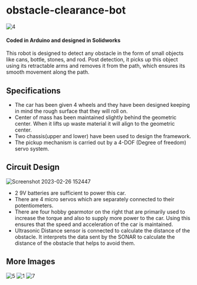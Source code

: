 # obstacle-clearance-bot

![4](https://user-images.githubusercontent.com/66383982/221443544-886f0c06-e393-49b0-b460-f94554d39209.png)

#### Coded in Arduino and designed in Solidworks


This robot is designed to detect any obstacle in the form of small objects like cans, bottle, stones, and rod. Post detection, it picks up this object using its retractable arms and removes it from the path, which ensures its smooth movement along the path. 

## Specifications

- The car has been given 4 wheels and they have been designed keeping in mind the rough surface that they will roll on. 
- Center of mass has been maintained slightly behind  the geometric center. When it lifts up waste material it will align to the geometric center. 
- Two chassis(upper and lower) have been used to design the framework. 
- The pickup mechanism is carried out by a 4-DOF (Degree of freedom) servo system. 


## Circuit Design

![Screenshot 2023-02-26 152447](https://user-images.githubusercontent.com/66383982/221443722-1b03118d-3201-4493-b6f3-feb45fa24572.png)


- 2 9V batteries are sufficient to power this car.
- There are 4 micro servos which are separately connected to their potentiometers. 
- There are four hobby gearmotor on the right that are primarily used to increase the torque and also to supply more power to the car. Using this ensures that the speed and acceleration of the car is maintained. 
- Ultrasonic Distance sensor is connected to calculate the distance of the obstacle. It interprets the data sent by the SONAR to calculate the distance of the obstacle that helps to avoid them. 

## More Images
![5](https://user-images.githubusercontent.com/66383982/221444045-79895c01-b2bd-4d06-a146-6039a583742c.png)
![1](https://user-images.githubusercontent.com/66383982/221444037-73a77ad2-d1bf-4cbf-95c3-75f5ad8e4b13.png)
![7](https://user-images.githubusercontent.com/66383982/221444044-cb77596a-825b-480f-a8f2-37a970abd184.png)

